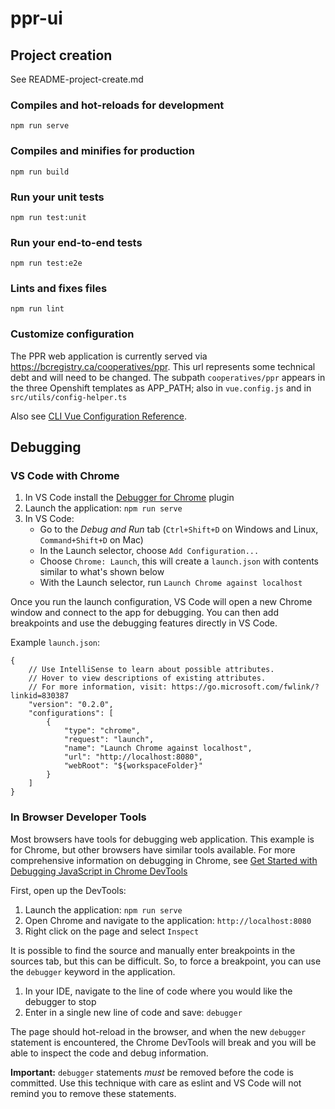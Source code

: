 # ppr-ui

## Project creation

See README-project-create.md

### Compiles and hot-reloads for development
```
npm run serve
```

### Compiles and minifies for production
```
npm run build
```

### Run your unit tests
```
npm run test:unit
```

### Run your end-to-end tests
```
npm run test:e2e
```

### Lints and fixes files
```
npm run lint
```

### Customize configuration
The PPR web application is currently served via https://bcregistry.ca/cooperatives/ppr. This url represents
some technical debt and will need to be changed. The subpath ```cooperatives/ppr```
appears in the three Openshift templates as APP_PATH; also in ```vue.config.js``` and in ```src/utils/config-helper.ts```

Also see [CLI Vue Configuration Reference](https://cli.vuejs.org/config/).

## Debugging

### VS Code with Chrome

1. In VS Code install the [Debugger for Chrome](https://github.com/Microsoft/vscode-chrome-debug) plugin
1. Launch the application: `npm run serve`
1. In VS Code:
    - Go to the _Debug and Run_ tab (`Ctrl+Shift+D` on Windows and Linux, `Command+Shift+D` on Mac)
    - In the Launch selector, choose `Add Configuration...`
    - Choose `Chrome: Launch`, this will create a `launch.json` with contents similar to what's shown below
    - With the Launch selector, run `Launch Chrome against localhost`

Once you run the launch configuration, VS Code will open a new Chrome window and connect to the app for debugging. You
can then add breakpoints and use the debugging features directly in VS Code.

Example `launch.json`:
```
{
    // Use IntelliSense to learn about possible attributes.
    // Hover to view descriptions of existing attributes.
    // For more information, visit: https://go.microsoft.com/fwlink/?linkid=830387
    "version": "0.2.0",
    "configurations": [
        {
            "type": "chrome",
            "request": "launch",
            "name": "Launch Chrome against localhost",
            "url": "http://localhost:8080",
            "webRoot": "${workspaceFolder}"
        }
    ]
}
```

### In Browser Developer Tools

Most browsers have tools for debugging web application.  This example is for Chrome, but other browsers have similar
tools available. For more comprehensive information on debugging in Chrome, see
[Get Started with Debugging JavaScript in Chrome DevTools](https://developers.google.com/web/tools/chrome-devtools/javascript)

First, open up the DevTools:
1. Launch the application: `npm run serve`
1. Open Chrome and navigate to the application: `http://localhost:8080`
1. Right click on the page and select `Inspect`

It is possible to find the source and manually enter breakpoints in the sources tab, but this can be difficult. So, to
force a breakpoint, you can use the `debugger` keyword in the application.
1. In your IDE, navigate to the line of code where you would like the debugger to stop
1. Enter in a single new line of code and save: `debugger`

The page should hot-reload in the browser, and when the new `debugger` statement is encountered, the Chrome DevTools
will break and you will be able to inspect the code and debug information.

**Important:** `debugger` statements _must_ be removed before the code is committed. Use this technique with care as
eslint and VS Code will not remind you to remove these statements.
